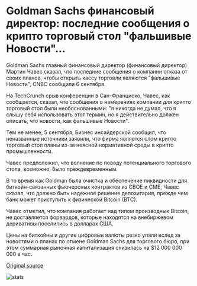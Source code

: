 # Goldman Sachs финансовый директор: последние сообщения о крипто торговый стол "фальшивые Новости"...

Goldman Sachs главный финансовый директор (финансовый директор) Мартин Чавес сказал, что последние сообщения о компании отказа от своих планов, чтобы открыть кассу торговли являются "фальшивые Новости", CNBC сообщили 6 сентября.

На TechCrunch срыв конференции в Сан-Франциско, Чавес, как сообщается, сказал, что сообщения о намерениях компании для крипто торговый стол были необоснованными: "я никогда не думал, что я слышу себя использовать этот термин, но я действительно должен описать, что новости, как фальшивые Новости".

Тем не менее, 5 сентября, Бизнес инсайдерской сообщил, что неназванные источники заявили, что фирма является слом крипто торговый стол планы из-за неясной нормативной среды в крипто промышленности.

Чавес предположил, что волнение по поводу потенциального торгового стола, возможно, было преждевременным.

В то время как Goldman была очистка и обеспечение ликвидности для биткойн-связанных фьючерсных контрактов из CBOE и CME, Чавес сказал, что должно быть надежное решение депозитария, прежде чем банк может приступить к физической Bitcoin (BTC).

Чавес отметил, что компания работает над типом производных Bitcoin, не доставляется форвардов, которые находятся на внебиржевом деривативы поселились в долларах США.

Цены на биткойны и другие цифровые валюты резко упали вслед за новостями о планах по отмене Goldman Sachs для торгового бюро, при этом суммарная рыночная капитализация снизилась на $12 000 000 000 в час.

[Original source](https://cointelegraph.com/news/goldman-sachs-cfo-recent-reports-about-crypto-trading-desk-are-fake-news)

![stats](https://c.statcounter.com/11760860/0/a89fa40b/1/ "stats")